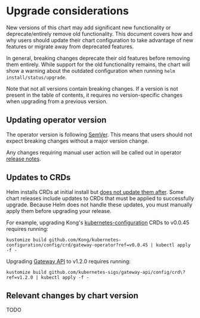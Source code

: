 # Upgrade considerations

New versions of this chart may add significant new functionality or
deprecate/entirely remove old functionality. This document covers how and why
users should update their chart configuration to take advantage of new features
or migrate away from deprecated features.

In general, breaking changes deprecate their old features before removing them
entirely. While support for the old functionality remains, the chart will show
a warning about the outdated configuration when running
`helm install/status/upgrade`.

Note that not all versions contain breaking changes. If a version is not
present in the table of contents, it requires no version-specific changes when
upgrading from a previous version.

## Updating operator version

The operator version is following [SemVer][semver].
This means that users should not expect breaking changes without a major version change.

Any changes requiring manual user action will be called out in operator [release notes][ko_release_notes].

[semver]: https://semver.org/
[ko_release_notes]: https://github.com/Kong/kong-operator/blob/main/CHANGELOG.md

## Updates to CRDs

Helm installs CRDs at initial install but [does not update them after][hip0011].
Some chart releases include updates to CRDs that must be applied to successfully
upgrade. Because Helm does not handle these updates, you must manually apply
them before upgrading your release.

[hip0011]: https://github.com/helm/community/blob/main/hips/hip-0011.md

For example, upgrading Kong's [kubernetes-configuration][kcfg] CRDs to v0.0.45 requires
running:

```
kustomize build github.com/Kong/kubernetes-configuration/config/crd/gateway-operator?ref=v0.0.45 | kubectl apply -f -
```

[kcfg]: https://github.com/Kong/kubernetes-configuration

Upgrading [Gateway API][gwapi] to v1.2.0 requires running:

```
kustomize build github.com/kubernetes-sigs/gateway-api/config/crd\?ref=v1.2.0 | kubectl apply -f -
```

[gwapi]: https://github.com/kubernetes-sigs/gateway-api/

## Relevant changes by chart version

TODO
